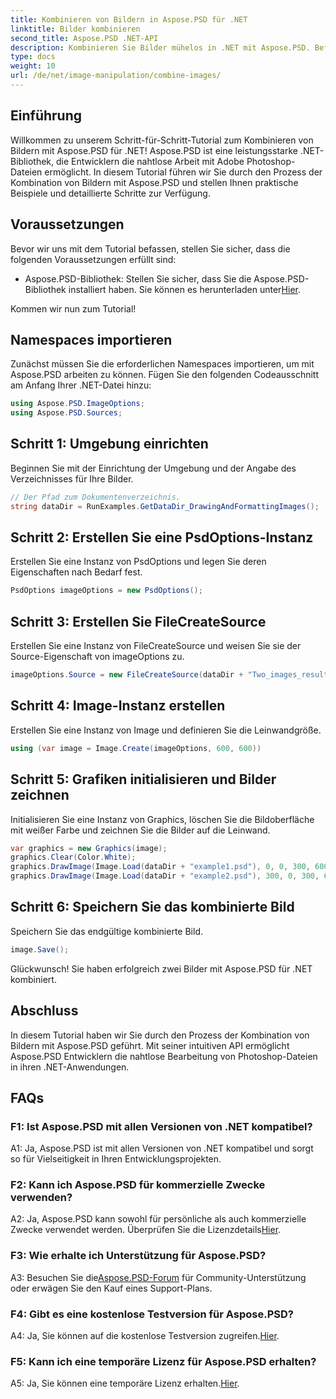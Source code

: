 ```yaml
---
title: Kombinieren von Bildern in Aspose.PSD für .NET
linktitle: Bilder kombinieren
second_title: Aspose.PSD .NET-API
description: Kombinieren Sie Bilder mühelos in .NET mit Aspose.PSD. Befolgen Sie unsere Schritt-für-Schritt-Anleitung für eine nahtlose Bildbearbeitung.
type: docs
weight: 10
url: /de/net/image-manipulation/combine-images/
---
```

## Einführung

Willkommen zu unserem Schritt-für-Schritt-Tutorial zum Kombinieren von Bildern mit Aspose.PSD für .NET! Aspose.PSD ist eine leistungsstarke .NET-Bibliothek, die Entwicklern die nahtlose Arbeit mit Adobe Photoshop-Dateien ermöglicht. In diesem Tutorial führen wir Sie durch den Prozess der Kombination von Bildern mit Aspose.PSD und stellen Ihnen praktische Beispiele und detaillierte Schritte zur Verfügung.

## Voraussetzungen

Bevor wir uns mit dem Tutorial befassen, stellen Sie sicher, dass die folgenden Voraussetzungen erfüllt sind:

-  Aspose.PSD-Bibliothek: Stellen Sie sicher, dass Sie die Aspose.PSD-Bibliothek installiert haben. Sie können es herunterladen unter[Hier](https://releases.aspose.com/psd/net/).

Kommen wir nun zum Tutorial!

## Namespaces importieren

Zunächst müssen Sie die erforderlichen Namespaces importieren, um mit Aspose.PSD arbeiten zu können. Fügen Sie den folgenden Codeausschnitt am Anfang Ihrer .NET-Datei hinzu:

```csharp
using Aspose.PSD.ImageOptions;
using Aspose.PSD.Sources;
```

## Schritt 1: Umgebung einrichten

Beginnen Sie mit der Einrichtung der Umgebung und der Angabe des Verzeichnisses für Ihre Bilder.

```csharp
// Der Pfad zum Dokumentenverzeichnis.
string dataDir = RunExamples.GetDataDir_DrawingAndFormattingImages();
```

## Schritt 2: Erstellen Sie eine PsdOptions-Instanz

Erstellen Sie eine Instanz von PsdOptions und legen Sie deren Eigenschaften nach Bedarf fest.

```csharp
PsdOptions imageOptions = new PsdOptions();
```

## Schritt 3: Erstellen Sie FileCreateSource

Erstellen Sie eine Instanz von FileCreateSource und weisen Sie sie der Source-Eigenschaft von imageOptions zu.

```csharp
imageOptions.Source = new FileCreateSource(dataDir + "Two_images_result_out.psd", false);
```

## Schritt 4: Image-Instanz erstellen

Erstellen Sie eine Instanz von Image und definieren Sie die Leinwandgröße.

```csharp
using (var image = Image.Create(imageOptions, 600, 600))
```

## Schritt 5: Grafiken initialisieren und Bilder zeichnen

Initialisieren Sie eine Instanz von Graphics, löschen Sie die Bildoberfläche mit weißer Farbe und zeichnen Sie die Bilder auf die Leinwand.

```csharp
var graphics = new Graphics(image);
graphics.Clear(Color.White);
graphics.DrawImage(Image.Load(dataDir + "example1.psd"), 0, 0, 300, 600);
graphics.DrawImage(Image.Load(dataDir + "example2.psd"), 300, 0, 300, 600);
```

## Schritt 6: Speichern Sie das kombinierte Bild

Speichern Sie das endgültige kombinierte Bild.

```csharp
image.Save();
```

Glückwunsch! Sie haben erfolgreich zwei Bilder mit Aspose.PSD für .NET kombiniert.

## Abschluss

In diesem Tutorial haben wir Sie durch den Prozess der Kombination von Bildern mit Aspose.PSD geführt. Mit seiner intuitiven API ermöglicht Aspose.PSD Entwicklern die nahtlose Bearbeitung von Photoshop-Dateien in ihren .NET-Anwendungen.

## FAQs

### F1: Ist Aspose.PSD mit allen Versionen von .NET kompatibel?

A1: Ja, Aspose.PSD ist mit allen Versionen von .NET kompatibel und sorgt so für Vielseitigkeit in Ihren Entwicklungsprojekten.

### F2: Kann ich Aspose.PSD für kommerzielle Zwecke verwenden?

A2: Ja, Aspose.PSD kann sowohl für persönliche als auch kommerzielle Zwecke verwendet werden. Überprüfen Sie die Lizenzdetails[Hier](https://purchase.aspose.com/buy).

### F3: Wie erhalte ich Unterstützung für Aspose.PSD?

 A3: Besuchen Sie die[Aspose.PSD-Forum](https://forum.aspose.com/c/psd/34) für Community-Unterstützung oder erwägen Sie den Kauf eines Support-Plans.

### F4: Gibt es eine kostenlose Testversion für Aspose.PSD?

 A4: Ja, Sie können auf die kostenlose Testversion zugreifen.[Hier](https://releases.aspose.com/).

### F5: Kann ich eine temporäre Lizenz für Aspose.PSD erhalten?

A5: Ja, Sie können eine temporäre Lizenz erhalten.[Hier](https://purchase.aspose.com/temporary-license/).